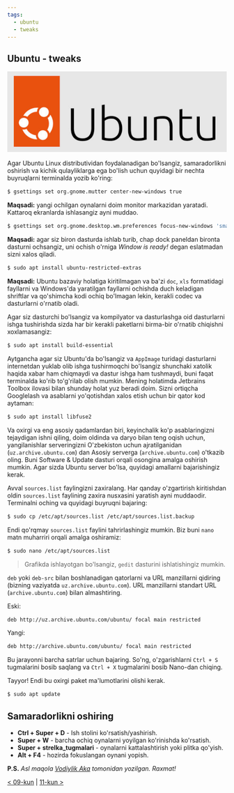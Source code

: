 ```yaml
---
tags:
  - ubuntu
  - tweaks
---
```

## Ubuntu - tweaks

![ubuntu-logo](images/ubuntu.png)

Agar Ubuntu Linux distributividan foydalanadigan bo'lsangiz, samaradorlikni oshirish va kichik qulayliklarga ega bo'lish uchun quyidagi bir nechta buyruqlarni terminalda yozib ko'ring:

```bash
$ gsettings set org.gnome.mutter center-new-windows true
```

**Maqsadi:** yangi ochilgan oynalarni doim monitor markazidan yaratadi. Kattaroq ekranlarda ishlasangiz ayni muddao.

```bash
$ gsettings set org.gnome.desktop.wm.preferences focus-new-windows 'smart' 
```

**Maqsadi:** agar siz biron dasturda ishlab turib, chap dock paneldan bironta dasturni ochsangiz, uni ochish o'rniga *Window is ready!* degan eslatmadan sizni xalos qiladi.

```bash
$ sudo apt install ubuntu-restricted-extras
```

 **Maqsadi:** Ubuntu bazaviy holatiga kiritilmagan va ba'zi `doc`, `xls` formatidagi fayllarni va Windows'da yaratilgan fayllarni ochishda duch keladigan shriftlar va qo'shimcha kodi ochiq bo'lmagan lekin, kerakli codec va dasturlarni o'rnatib oladi.

Agar siz dasturchi bo'lsangiz va kompilyator va dasturlashga oid dasturlarni ishga tushirishda sizda har bir kerakli paketlarni birma-bir o'rnatib chiqishni xoxlamasangiz:

```bash
$ sudo apt install build-essential 
```

Aytgancha agar siz Ubuntu'da bo'lsangiz va `AppImage` turidagi dasturlarni internetdan yuklab olib ishga tushirmoqchi bo'lsangiz shunchaki xatolik haqida xabar ham chiqmaydi va dastur ishga ham tushmaydi, buni faqat terminalda ko'rib to'g'rilab olish mumkin. Mening holatimda Jetbrains Toolbox ilovasi bilan shunday holat yuz beradi doim. Sizni ortiqcha Googlelash va asablarni yo'qotishdan xalos etish uchun bir qator kod aytaman:

```bash
$ sudo apt install libfuse2
```

Va oxirgi va eng asosiy qadamlardan biri, keyinchalik ko'p asablaringizni tejaydigan ishni qiling, doim oldinda va daryo bilan teng oqish uchun, yangilanishlar serveringizni O'zbekiston uchun ajratilganidan (`uz.archive.ubuntu.com`) dan Asosiy serverga (`archive.ubuntu.com`) o'tkazib oling. Buni Software & Update dasturi orqali osongina amalga oshirish mumkin. Agar sizda Ubuntu server bo'lsa, quyidagi amallarni bajarishingiz kerak.

Avval `sources.list` faylingizni zaxiralang. Har qanday o'zgartirish kiritishdan oldin `sources.list` faylining zaxira nusxasini yaratish ayni muddaodir. Terminalni oching va quyidagi buyruqni bajaring:

```bash
$ sudo cp /etc/apt/sources.list /etc/apt/sources.list.backup
```

Endi qo'rqmay `sources.list` faylini tahrirlashingiz mumkin. Biz buni `nano` matn muharriri orqali amalga oshiramiz:

```bash
$ sudo nano /etc/apt/sources.list
```

>Grafikda ishlayotgan bo'lsangiz, `gedit` dasturini ishlatishingiz mumkin.

`deb` yoki `deb-src` bilan boshlanadigan qatorlarni va URL manzillarni qidiring (bizning vaziyatda `uz.archive.ubuntu.com`). URL manzillarni standart URL (`archive.ubuntu.com`) bilan almashtiring. 

Eski:

```bash
deb http://uz.archive.ubuntu.com/ubuntu/ focal main restricted
```

Yangi:

```bash
deb http://archive.ubuntu.com/ubuntu/ focal main restricted
```

Bu jarayonni barcha satrlar uchun bajaring. So'ng, o'zgarishlarni `Ctrl + S` tugmalarini bosib saqlang va `Ctrl + X` tugmalarini bosib Nano-dan chiqing.

Tayyor! Endi bu oxirgi paket ma'lumotlarini olishi kerak.

```bash
$ sudo apt update
```

## Samaradorlikni oshiring

- **Ctrl + Super + D** - Ish stolini ko'rsatish/yashirish.
- **Super + W** - barcha ochiq oynalarni yoyilgan ko'rinishda ko'rsatish.
- **Super + strelka_tugmalari** - oynalarni kattalashtirish yoki plitka qo'yish.
- **Alt + F4** - hozirda fokuslangan oynani yopish.

**P.S.** *Asl maqola [Vodiylik Aka](https://t.me/vodiylik) tomonidan yozilgan. Raxmat!*

[< 09-kun](09-dars.md) | [11-kun >](11-dars.md)